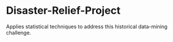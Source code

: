 # Disaster-Relief-Project
Applies statistical techniques to address this historical data-mining challenge.
